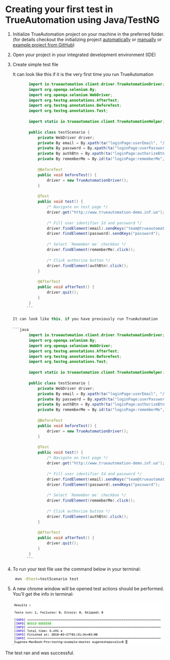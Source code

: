# Creating your first test in TrueAutomation using Java/TestNG

1. Initialize TrueAutomation project on your machine in the preferred folder. (for details checkout the initializing project [automatically](project-init-automatically.md) or [manually](project-init-manually.md#initializing-javatestng-project) or [example project from GitHub](https://github.com/shapovalovei/trueautomation-testng)) 

2. Open your project in your integrated development environment (IDE)

3. Create simple test file

   It can look like this if it is the very first time you run TrueAutomation

   ```java
          import io.trueautomation.client.driver.TrueAutomationDriver;
          import org.openqa.selenium.By;
          import org.openqa.selenium.WebDriver;
          import org.testng.annotations.AfterTest;
          import org.testng.annotations.BeforeTest;
          import org.testng.annotations.Test;
          
          import static io.trueautomation.client.TrueAutomationHelper.ta;
          
          public class testScenario {
              private WebDriver driver;
              private By email = By.xpath(ta("loginPage:userEmail", "//input[@placeholder='email']"));
              private By password = By.xpath(ta("loginPage:userPassword", "//input[@type='password']"));
              private By authBtn = By.xpath(ta("loginPage:authorizeBtn", "//button[@class='btn-radius']"));
              private By rememberMe = By.id(ta("loginPage:rememberMe", "checkboxG1"));
          
              @BeforeTest
              public void beforeTest() {
                  driver = new TrueAutomationDriver();
              }
          
              @Test
              public void test() {
                  /* Navigate on test page */
                  driver.get("http://www.trueautomation-demo.inf.ua");
          
                  /* Fill user identifier Id and password */
                  driver.findElement(email).sendKeys("team@trueautomation.io");
                  driver.findElement(password).sendKeys("password");
          
                  /* Select `Remember me` checkbox */
                  driver.findElement(rememberMe).click();
          
                  /* Click authorize button */
                  driver.findElement(authBtn).click();
              }
          
              @AfterTest
              public void afterTest() {
                  driver.quit();
              }
          }
         ```

   It can look like this, if you have previously run TrueAutomation
   
   ```java
          import io.trueautomation.client.driver.TrueAutomationDriver;
          import org.openqa.selenium.By;
          import org.openqa.selenium.WebDriver;
          import org.testng.annotations.AfterTest;
          import org.testng.annotations.BeforeTest;
          import org.testng.annotations.Test;
          
          import static io.trueautomation.client.TrueAutomationHelper.ta;
          
          public class testScenario {
              private WebDriver driver;
              private By email = By.xpath(ta("loginPage:userEmail", "//input[@placeholder='email']"));
              private By password = By.xpath(ta("loginPage:userPassword", "//input[@type='password']"));
              private By authBtn = By.xpath(ta("loginPage:authorizeBtn", "//button[@class='btn-radius']"));
              private By rememberMe = By.id(ta("loginPage:rememberMe", "checkboxG1"));
          
              @BeforeTest
              public void beforeTest() {
                  driver = new TrueAutomationDriver();
              }
          
              @Test
              public void test() {
                  /* Navigate on test page */
                  driver.get("http://www.trueautomation-demo.inf.ua");
          
                  /* Fill user identifier Id and password */
                  driver.findElement(email).sendKeys("team@trueautomation.io");
                  driver.findElement(password).sendKeys("password");
          
                  /* Select `Remember me` checkbox */
                  driver.findElement(rememberMe).click();
          
                  /* Click authorize button */
                  driver.findElement(authBtn).click();
              }
          
              @AfterTest
              public void afterTest() {
                  driver.quit();
              }
          }
         ```
4. To run your test file use the command below in your terminal:

   ```sh
    mvn -Dtest=testScenario test
   ```

5. A new chrome window will be opened test actions should be performed. You’ll get the info in terminal:

    ![Test output](_images/pass-test-output-java-testng.png 'Test output')

The test ran and was successful.